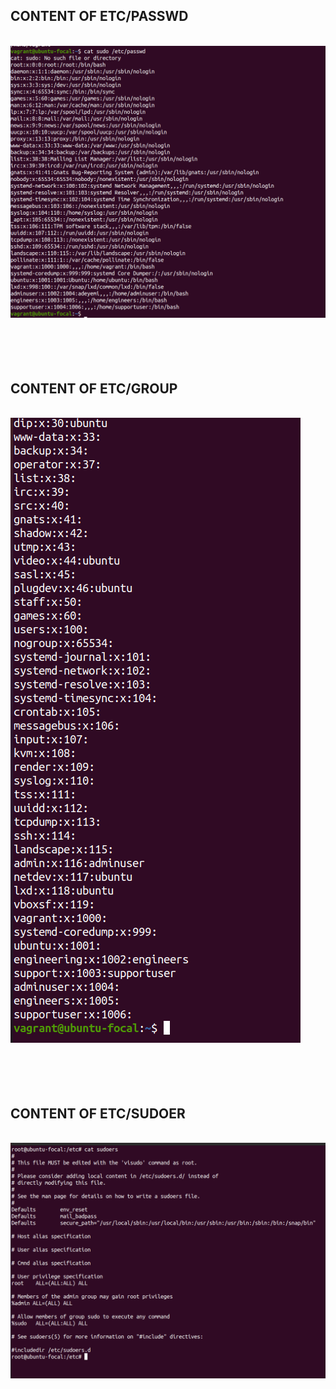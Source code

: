 ## CONTENT OF ETC/PASSWD

<br>



<img src="./screenshots/users.png">


<br>
<br>
<br>
<br>
<br>


## CONTENT OF ETC/GROUP

<br>



<img src="./screenshots/group.png">



<br>
<br>
<br>
<br>
<br>


## CONTENT OF ETC/SUDOER

<br>



<img src="./screenshots/sudoer.png">
